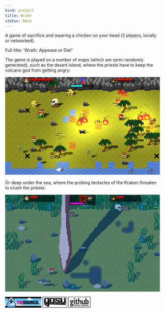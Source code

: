 ```yaml
---
kind: project
title: Wrath
status: Beta
---
```


A game of sacrifice and wearing a chicken on your head (2 players, locally or networked).

Full title: 'Wrath: Appease or Die!'

The game is played on a number of maps (which are semi-randomly generated), such as the desert island, where the priests have to keep the volcano god from getting angry:

![Screenshot of the desert island level](/images/screenshots/wrath-22-volcano-island.png)

Or deep under the sea, where the probing tentacles of the Kraken threaten to crush the priests:

![Screenshot of the undersea level](/images/screenshots/wrath-30-the_kraken.png)


[![TIGSource forum](/images/tigsource.png)](http://forums.tigsource.com/index.php?topic=19459)
[![Gosu forum](/images/libgosu.png)](http://www.libgosu.org/cgi-bin/mwf/topic_show.pl?tid=554)
[![Github project](/images/github.png)](https://github.com/Spooner/wrath)
